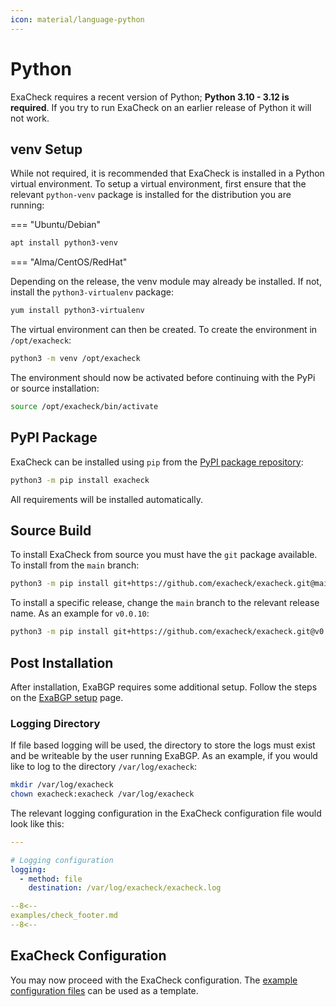 ```yaml
---
icon: material/language-python
---
```


# Python

ExaCheck requires a recent version of Python; **Python 3.10 - 3.12 is required**. If you try to run ExaCheck on an earlier release of Python it will not work.

## venv Setup

While not required, it is recommended that ExaCheck is installed in a Python virtual environment. To setup a virtual environment, first ensure that the relevant `python-venv` package is installed for the distribution you are running:

=== "Ubuntu/Debian"

  ```bash
  apt install python3-venv
  ```

=== "Alma/CentOS/RedHat"

  Depending on the release, the venv module may already be installed. If not, install the `python3-virtualenv` package:

  ```bash
  yum install python3-virtualenv
  ```

The virtual environment can then be created. To create the environment in `/opt/exacheck`:

```bash
python3 -m venv /opt/exacheck
```

The environment should now be activated before continuing with the PyPi or source installation:

```bash
source /opt/exacheck/bin/activate
```

## PyPI Package

ExaCheck can be installed using `pip` from the [PyPI package repository][ExaCheck PyPI Package Repository]:

```bash
python3 -m pip install exacheck
```

All requirements will be installed automatically.

## Source Build

To install ExaCheck from source you must have the `git` package available. To install from the `main` branch:

```bash
python3 -m pip install git+https://github.com/exacheck/exacheck.git@main
```

To install a specific release, change the `main` branch to the relevant release name. As an example for `v0.0.10`:

```bash
python3 -m pip install git+https://github.com/exacheck/exacheck.git@v0.0.10
```

## Post Installation

After installation, ExaBGP requires some additional setup. Follow the steps on the [ExaBGP setup][ExaBGP Setup] page.

### Logging Directory

If file based logging will be used, the directory to store the logs must exist and be writeable by the user running ExaBGP. As an example, if you would like to log to the directory `/var/log/exacheck`:

```bash
mkdir /var/log/exacheck
chown exacheck:exacheck /var/log/exacheck
```

The relevant logging configuration in the ExaCheck configuration file would look like this:

```yaml
---

# Logging configuration
logging:
  - method: file
    destination: /var/log/exacheck/exacheck.log

--8<--
examples/check_footer.md
--8<--
```

## ExaCheck Configuration

You may now proceed with the ExaCheck configuration. The [example configuration files][ExaCheck Examples] can be used as a template.

[ExaCheck PyPI Package Repository]: https://pypi.org/project/exacheck/
[ExaBGP Setup]: exabgp.md
[ExaCheck Examples]: examples.md

